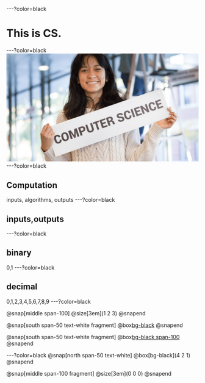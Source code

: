 ---?color=black
# This is CS.
---?color=black
![](assets/CS_bg.png)
---?color=black
## Computation
inputs, algorithms, outputs
---?color=black
## inputs,outputs
---?color=black
## binary
0,1
---?color=black
## decimal
0,1,2,3,4,5,6,7,8,9
---?color=black

@snap[middle span-100]
@size[3em](1   2   3)
@snapend

@snap[south span-50 text-white fragment]
@box[bg-black](100x1+10x2+1x3)
@snapend

@snap[south span-50 text-white fragment]
@box[bg-black span-100](100+20+3)
@snapend

---?color=black
@snap[north span-50 text-white]
@box[bg-black](4  2  1)
@snapend

@snap[middle span-100 fragment]
@size[3em](0  0  0)
@snapend
